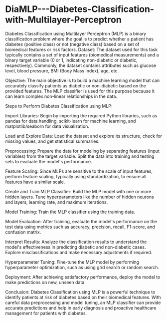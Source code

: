 # DiaMLP---Diabetes-Classification-with-Multilayer-Perceptron
Diabetes Classification using Multilayer Perceptron (MLP) is a binary classification problem where the goal is to predict whether a patient has diabetes (positive class) or not (negative class) based on a set of biomedical features or risk factors.
Dataset:
The dataset used for this task typically contains a set of input features (biomedical measurements) and a binary target variable (0 or 1, indicating non-diabetic or diabetic, respectively). Commonly, the dataset contains attributes such as glucose level, blood pressure, BMI (Body Mass Index), age, etc.

Objective:
The main objective is to build a machine learning model that can accurately classify patients as diabetic or non-diabetic based on the provided features. The MLP classifier is used for this purpose because it can learn complex non-linear relationships in the data.

Steps to Perform Diabetes Classification using MLP:

Import Libraries: Begin by importing the required Python libraries, such as pandas for data handling, scikit-learn for machine learning, and matplotlib/seaborn for data visualization.

Load and Explore Data: Load the dataset and explore its structure, check for missing values, and get statistical summaries.

Preprocessing: Prepare the data for modeling by separating features (input variables) from the target variable. Split the data into training and testing sets to evaluate the model's performance.

Feature Scaling: Since MLPs are sensitive to the scale of input features, perform feature scaling, typically using standardization, to ensure all features have a similar scale.

Create and Train MLP Classifier: Build the MLP model with one or more hidden layers. Tune hyperparameters like the number of hidden neurons and layers, learning rate, and maximum iterations.

Model Training: Train the MLP classifier using the training data.

Model Evaluation: After training, evaluate the model's performance on the test data using metrics such as accuracy, precision, recall, F1-score, and confusion matrix.

Interpret Results: Analyze the classification results to understand the model's effectiveness in predicting diabetic and non-diabetic cases. Explore misclassifications and make necessary adjustments if required.

Hyperparameter Tuning: Fine-tune the MLP model by performing hyperparameter optimization, such as using grid search or random search.

Deployment: After achieving satisfactory performance, deploy the model to make predictions on new, unseen data.

Conclusion:
Diabetes Classification using MLP is a powerful technique to identify patients at risk of diabetes based on their biomedical features. With careful data preprocessing and model tuning, an MLP classifier can provide accurate predictions and help in early diagnosis and proactive healthcare management for patients with diabetes.
